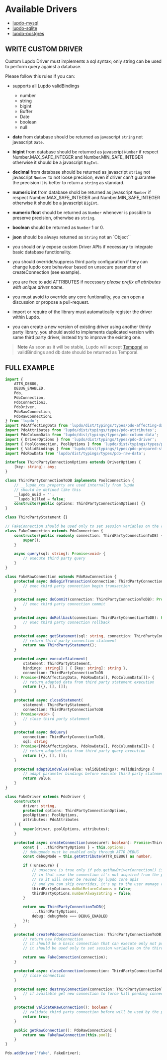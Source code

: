# Available Drivers

-   [lupdo-mysql](https://www.npmjs.com/package/lupdo-mysql)
-   [lupdo-sqlite](https://www.npmjs.com/package/lupdo-sqlite)
-   [lupdo-postgres](https://www.npmjs.com/package/lupdo-postgres)

## WRITE CUSTOM DRIVER

Custom Lupdo Driver must implements a sql syntax; only string can be used to perform query against a database.

Please follow this rules if you can:

-   supports all Lupdo validBindings

    -   number
    -   string
    -   bigint
    -   Buffer
    -   Date
    -   boolean
    -   null

-   **date** from database should be returned as javascript `string` not javascript `Date`.
-   **bigint** from database should be returned as javascript `Number` if respect Number.MAX_SAFE_INTEGER and Number.MIN_SAFE_INTEGER otherwise it should be a javascript `BigInt`.
-   **decimal** from database should be returned as javascript `string` not javascript `Number` to not loose precision, even if driver can't guarantee the precision it is better to return a `string` as standard.
-   **numeric int** from database shold be returned as javascript `Number` if respect Number.MAX_SAFE_INTEGER and Number.MIN_SAFE_INTEGER otherwise it should be a javascript `BigInt`.
-   **numeric float** should be returned as `Number` whenever is possible to preserve precision, otherwise as `string`.
-   **boolean** should be returned as `Number` 1 or 0.
-   **json** should be always returned as `String` not an `Object``

-   you should only expose custom Driver APIs if necessary to integrate basic database functionality.
-   you should override/suppress third party configuration if they can change lupdo core behaviour based on unsecure parameter of createConnection (see example).
-   you are free to add ATTRIBUTES if necessary _please prefix all attributes with unique driver name_.
-   you must avoid to override any core funtionality, you can open a discussion or propose a pull-request.
-   import or require of the library must automatically register the driver within Lupdo.
-   you can create a new version of existing driver using another thirdy party library, you should avoid to implements duplicated version with same third party driver, instead try to improve the existing one.

> **Note**
> As soon as it will be stable, Lupdo will accept [Temporal](https://tc39.es/proposal-temporal/docs/) as validBindings and db date should be returned as Temporal.

## FULL EXAMPLE

```ts
import {
    ATTR_DEBUG,
    DEBUG_ENABLED,
    Pdo,
    PdoConnection,
    PdoConnectionI,
    PdoDriver,
    PdoRawConnection,
    PdoRawConnectionI
} from 'lupdo';
import PdoAffectingData from 'lupdo/dist/typings/types/pdo-affecting-data';
import PdoAttributes from 'lupdo/dist/typings/types/pdo-attributes';
import PdoColumnData from 'lupdo/dist/typings/types/pdo-column-data';
import { DriverOptions } from 'lupdo/dist/typings/types/pdo-driver';
import { PoolConnection, PoolOptions } from 'lupdo/dist/typings/types/pdo-pool';
import { ValidBindings } from 'lupdo/dist/typings/types/pdo-prepared-statement';
import PdoRowData from 'lupdo/dist/typings/types/pdo-raw-data';

interface ThirdPartyConnectionOptions extends DriverOptions {
    [key: string]: any;
}

class ThirdPartyConnectionToDB implements PoolConnection {
    // __lupdo_xxx property are used internally from lupdo
    // should be defined like this
    __lupdo_uuid = '';
    __lupdo_killed = false;
    constructor(public options: ThirdPartyConnectionOptions) {}
}

class ThirdPartyStatement {}

// FakeConnection should be used only to set session variables on the connection before it gets used.
class FakeConnection extends PdoConnection {
    constructor(public readonly connection: ThirdPartyConnectionToDB) {
        super();
    }

    async query(sql: string): Promise<void> {
        // execute third party query
    }
}

class FakeRawConnection extends PdoRawConnection {
    protected async doBeginTransaction(connection: ThirdPartyConnectionToDB): Promise<void> {
        // exec third party connection begin transaction
    }

    protected async doCommit(connection: ThirdPartyConnectionToDB): Promise<void> {
        // exec third party connection commit
    }

    protected async doRollback(connection: ThirdPartyConnectionToDB): Promise<void> {
        // exec third party connection rollback
    }

    protected async getStatement(sql: string, connection: ThirdPartyConnectionToDB): Promise<ThirdPartyStatement> {
        // return third party connection statement
        return new ThirdPartyStatement();
    }

    protected async executeStatement(
        statement: ThirdPartyStatement,
        bindings: string[] | { [key: string]: string },
        connection: ThirdPartyConnectionToDB
    ): Promise<[PdoAffectingData, PdoRowData[], PdoColumnData[]]> {
        // return adapted data from third party statement execution
        return [{}, [], []];
    }

    protected async closeStatement(
        statement: ThirdPartyStatement,
        connection: ThirdPartyConnectionToDB
    ): Promise<void> {
        // close third party statement
    }

    protected async doQuery(
        connection: ThirdPartyConnectionToDB,
        sql: string
    ): Promise<[PdoAffectingData, PdoRowData[], PdoColumnData[]]> {
        // return adapted data from third party query execution
        return [{}, [], []];
    }

    protected adaptBindValue(value: ValidBindings): ValidBindings {
        // adapt parameter bindings before execute third party statement
        return value;
    }
}

class FakeDriver extends PdoDriver {
    constructor(
        driver: string,
        protected options: ThirdPartyConnectionOptions,
        poolOptions: PoolOptions,
        attributes: PdoAttributes
    ) {
        super(driver, poolOptions, attributes);
    }

    protected async createConnection(unsecure?: boolean): Promise<ThirdPartyConnectionToDB> {
        const { ...thirdPartyOptions } = this.options;
        // debugmode must be enabled only through ATTR_DEBUG
        const debugMode = this.getAttribute(ATTR_DEBUG) as number;

        if (!unsecure) {
            // unsecure is true only if pdo.getRawDriverConnection() is called
            // in that case the connection it's not acquired from the pool
            // so it will never be reused by lupdo core apis
            // and you can skip overrides, it's up to the user manage connection
            thirdPartyOptions.doNotReturnColumns = false;
            thirdPartyOptions.numberAlwaysString = false;
        }

        return new ThirdPartyConnectionToDB({
            ...thirdPartyOptions,
            debug: debugMode === DEBUG_ENABLED
        });
    }

    protected createPdoConnection(connection: ThirdPartyConnectionToDB): PdoConnectionI {
        // return new PdoConnection
        // it should be a basic connection that can execute only not prepared sql
        // it should be used only to set session variables on the third party connection before it gets used.

        return new FakeConnection(connection);
    }

    protected async closeConnection(connection: ThirdPartyConnectionToDB): Promise<void> {
        // close connection
    }

    protected async destroyConnection(connection: ThirdPartyConnectionToDB): Promise<void> {
        // if available get new connection to force kill pending connection
    }

    protected validateRawConnection(): boolean {
        // validate third party connection before will be used by the pool
        return true;
    }

    public getRawConnection(): PdoRawConnectionI {
        return new FakeRawConnection(this.pool);
    }
}

Pdo.addDriver('fake', FakeDriver);
```
